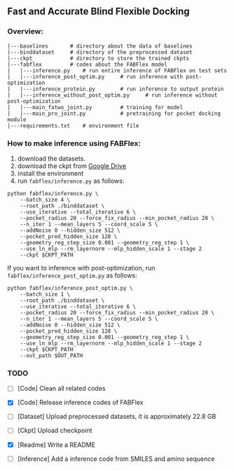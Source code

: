 ## Fast and Accurate Blind Flexible Docking 

### Overview:  
```
|---baselines       # directory about the data of baselines
|---binddataset     # directory of the preprocessed dataset
|---ckpt            # directory to store the trained ckpts
|---fabflex         # codes about the FABFlex model
|   |---inference.py    # run entire inference of FABFlex on test sets
|   |---inference_post_optim.py     # run inference with post-optimization
|   |---inference_protein.py        # run inference to output protein
|   |---inference_without_post_optim.py     # run inference without post-optimization
|   |---main_fatwo_joint.py         # training for model
|   |---main_pro_joint.py           # pretraining for pocket docking module
|---requirements.txt    # environment file
```

### How to make inference using FABFlex:
1. download the datasets.
2. download the ckpt from <a href="https://drive.google.com/drive/folders/1WXhDX1wuYrvtwwEZyZakAy5lxpNcQ0A5?usp=sharing" class="underline" target="_blank">Google Drive</a>
3. install the environment
4. run `fabflex/inference.py` as follows:
```
python fabflex/inference.py \
    --batch_size 4 \
    --root_path ./binddataset \
    --use_iterative --total_iterative 6 \
    --pocket_radius 20 --force_fix_radius --min_pocket_radius 20 \
    --n_iter 1 --mean_layers 5 --coord_scale 5 \
    --addNoise 0 --hidden_size 512 \
    --pocket_pred_hidden_size 128 \
    --geometry_reg_step_size 0.001 --geometry_reg_step 1 \
    --use_ln_mlp --rm_layernorm --mlp_hidden_scale 1 --stage 2
    --ckpt $CKPT_PATH
```
If you want to inference with post-optimization, run `fabflex/inference_post_optim.py` as follows:
```
python fabflex/inference_post_optim.py \
    --batch_size 1 \
    --root_path ./binddataset \
    --use_iterative --total_iterative 6 \
    --pocket_radius 20 --force_fix_radius --min_pocket_radius 20 \
    --n_iter 1 --mean_layers 5 --coord_scale 5 \
    --addNoise 0 --hidden_size 512 \
    --pocket_pred_hidden_size 128 \
    --geometry_reg_step_size 0.001 --geometry_reg_step 1 \
    --use_ln_mlp --rm_layernorm --mlp_hidden_scale 1 --stage 2
    --ckpt $CKPT_PATH
    --out_path $OUT_PATH
```

### TODO  
- [ ] [Code] Clean all related codes
- [x] [Code] Release inference codes of FABFlex
- [ ] [Dataset] Upload preprocessed datasets, it is approximately 22.8 GB
- [ ] [Ckpt] Upload checkpoint
- [x] [Readme] Write a README
- [ ] [Inference] Add a inference code from SMILES and amino sequence



